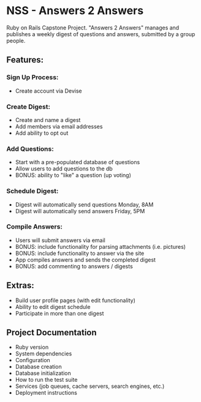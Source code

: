 NSS - Answers 2 Answers
===================

Ruby on Rails Capstone Project.  "Answers 2 Answers" manages and publishes a weekly digest of questions and answers, submitted by a group people.

## Features:

### Sign Up Process:
* Create account via Devise

### Create Digest:
* Create and name a digest
* Add members via email addresses
* Add ability to opt out

### Add Questions:
* Start with a pre-populated database of questions
* Allow users to add questions to the db
* BONUS: ability to "like" a question (up voting)

### Schedule Digest:
* Digest will automatically send questions Monday, 8AM
* Digest will automatically send answers Friday, 5PM

### Compile Answers:
* Users will submit answers via email
* BONUS: include functionality for parsing attachments (i.e. pictures)
* BONUS: include functionality to answer via the site
* App compiles answers and sends the completed digest
* BONUS: add commenting to answers / digests

## Extras:

* Build user profile pages (with edit functionality)
* Ability to edit digest schedule
* Participate in more than one digest

## Project Documentation

* Ruby version
* System dependencies
* Configuration
* Database creation
* Database initialization
* How to run the test suite
* Services (job queues, cache servers, search engines, etc.)
* Deployment instructions
